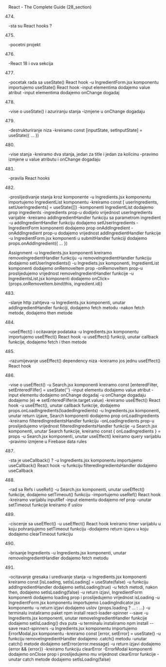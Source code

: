 React - The Complete Guide  (28_section)

474. 
-sta su React hooks ?


475. 
-pocetni projekt


476. 
-React 18 i ova sekcija


477. 
-pocetak rada sa useState() React hook
-u IngredientForm.jsx komponentu importujemo useState() React hook
-input elementima dodajemo value atribut
-input elementima dodajemo onChange dogadaj


478. 
-vise o useState() i azuriranju stanja
-izmjene u onChange dogadaju


479. 
-destrukturiranje niza
-kreiramo const [inputState, setInputState] = useState({ ... })


480. 
-vise stanja
-kreiramo dva stanja, jedan za title i jedan za kolicinu
-pravimo izmjene u value atributu i onChange dogadaju


481. 
-pravila React hooks


482. 
-proslijedivanje stanja kroz komponente
-u Ingredients.jsx komponentu importujemo IngredientList komponentu
-kreiramo const [ userIngredients, setUserIngredients] = useState([])
-komponenti IngredientList dodajemo prop ingredients
-ingredients prop-u dodijelo vrijednost userIngredients varijable
-kreiramo addIngredientHandler funkciju sa parametrom ingredient
-u addIngredientHandler funkciju dodajemo setUserIngredients
-IngredientForm komponenti dodajemo prop onAddIngredient
-onAddIngredient prop-u dodajemo vrijednost addIngredientHandler funkcije
-u IngredientForm.jsx komponenti u submitHandler funkciji dodajemo props.onAddIngredient({ ... })


Assignment
-u Ingredients.jsx komponenti kreiramo removeIngredientHandler funkciju
-u removeIngredientHandler funkciju dodajemo setUserIngredients()
-u Ingrediets.jsx komponenti, IngredientList komponenti dodajemo  onRemoveItem prop
-onRemoveItem prop-u proslijedujemo vrijednost removeIngredientHandler funkcije
-u IngredientsList.jsx komponenti dodajemo onClick={props.onRemoveItem.bind(this, ingredient.id)}


483. 
-slanje http zahtjeva
-u Ingredients.jsx komponenti, unutar addIngredientHandler funkciji, dodajemo fetch metodu
-nakon fetch metode, dodajemo then metode


484. 
-useEffect() i ocitavanje podataka
-u Ingredients.jsx komponentu importujemo useEffect() React hook
-u useEffect() funkciji, unutar callback funkcije, dodajemo fetch i then metode


485. 
-razumijevanje useEffect() dependency niza
-kreiramo jos jednu useEffect() React hook


486. 
-vise o useEffect()
-u Search.jsx komponenti kreiramo const [enteredFilter, setEnteredFilfer] = useState('')
-input elementu dodajemo value atribut
-input elementu dodajemo onChange dogadaj
-u onChange dogadaju dodajemo (e) => setEnteredFilfer(e.target.value)
-kreiramo useEffect() React hook
-u useEffect(), unutar callback funkcije, dodajemo props.onLoadIngredients(loadedIngredients)
-u Ingredients.jsx komponenti, unutar return izjave, Search komponenti dodajemo prop onLoadIngredients
-kreiramo filteredIngredientsHandler funkciju
-onLoadIngredients prop-u proslijedujemo vrijednost filteredIngredientsHandler funkcije
-u Search.jsx komponenti, unutar Search funkcije, kreiramo const { onLoadIngredients } = props
-u Search.jsx komponenti, unutar useEffect() kreiramo query varijablu
-pravimo izmjene u Firebase data rules


487. 
-sta je useCallback() ?
-u Ingredients.jsx komponentu importujemo useCallback() React hook
-u funkciju filteredIngredientsHandler dodajemo useCallback


488. 
-rad sa Refs i useRef()
-u Search.jsx komponenti, unutar useEffect() funkcije, dodajemo setTimeout() funkciju
-importujemo useRef() React hook
-kreiramo varijablu inputRef
-input elementu dodajemo ref prop
-unutar setTimeout funkcije kreiramo if uslov


489. 
-ciscenje sa useEffect()
-u useEffect() React hook kreiramo timer varijablu u koju pohranjujemo setTimeout funkciju
-dodajemo return izjavu u koju dodajemo clearTimeout funkciju


490. 
-brisanje Ingredients 
-u Ingredients.jsx komponenti, unutar removeIngredientHandler dodajemo fetch metodu


491. 
-ocitavanje gresaka i uredivanje stanja
-u Ingredients.jsx komponenti kreiramo const [isLoading, setIsLoading] = useState(false)
-u funkciju addIngredientHandler dodajemo setIsLoading(true)
-u fetch metodi, nakon then, dodajemo setIsLoading(false)
-u return izjavi, IngredientForm komponenti dodajemo loading prop i proslijedujemo vrijednost isLoading
-u IngredientForm.jsx komponentu importujemo LoadingIndicator.jsx komponentu
-u return izjavi dodajemo uslov {props.loading ? ... : ...}
-u terminalu instaliramo paket npm install react-loader-spinner --save
-u Ingredients.jsx komponenti, unutar removeIngredientHandler funkcije dodajemo setIsLoading() dva puta
-u terminalu instaliramo npm install --save react-spinners
-u Ingredients.jsx komponentu importujemo ErrorModal.jsx komponentu
-kreiramo const [error, setError] = useState()
-u funkciju removeIngredientHandler dodajemo .catch() metodu
-unutar catch() metode dodajemo setError(error.message)
-u return izjavi dodajemo {error && <ErrorModal>{error}</ErrorModal>}
-kreiramo funkciju clearError
-ErrorModal komponenti dodajemo onClose prop i proslijedujemo mu vrijednost clearError funkcije
-unutar catch metode dodajemo setIsLoading(false)



